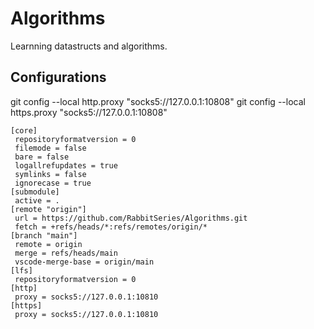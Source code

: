 # Algorithms

 Learnning datastructs and algorithms.

## Configurations

git config --local http.proxy "socks5://127.0.0.1:10808"
git config --local https.proxy "socks5://127.0.0.1:10808"

```shell
[core]
 repositoryformatversion = 0
 filemode = false
 bare = false
 logallrefupdates = true
 symlinks = false
 ignorecase = true
[submodule]
 active = .
[remote "origin"]
 url = https://github.com/RabbitSeries/Algorithms.git
 fetch = +refs/heads/*:refs/remotes/origin/*
[branch "main"]
 remote = origin
 merge = refs/heads/main
 vscode-merge-base = origin/main
[lfs]
 repositoryformatversion = 0
[http]
 proxy = socks5://127.0.0.1:10810
[https]
 proxy = socks5://127.0.0.1:10810
```
